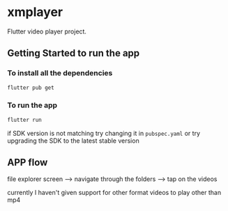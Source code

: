# xmplayer

Flutter video player project.

## Getting Started to run the app


### To install all the dependencies
```bash
flutter pub get
```

### To run the app
```bash
flutter run
```

if SDK version is not matching try changing it in `pubspec.yaml` or try upgrading the SDK to the latest stable version

## APP flow 

file explorer screen --> navigate through the folders --> tap on the videos

currently I haven't given support for other format videos to play other than mp4